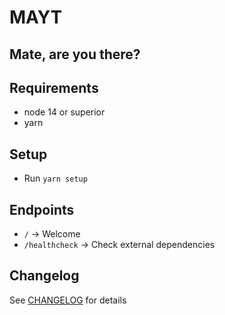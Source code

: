 # MAYT

## Mate, are you there?

## Requirements

-   node 14 or superior
-   yarn

## Setup

-   Run `yarn setup`

## Endpoints

-   `/` -> Welcome
-   `/healthcheck` -> Check external dependencies

## Changelog

See [CHANGELOG](docs/CHANGELOG.md) for details
